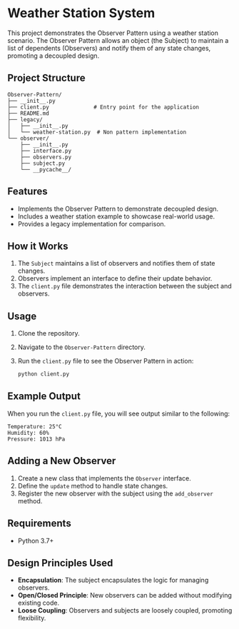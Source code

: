 # Weather Station System

This project demonstrates the Observer Pattern using a weather station scenario. The Observer Pattern allows an object (the Subject) to maintain a list of dependents (Observers) and notify them of any state changes, promoting a decoupled design.

## Project Structure

```
Observer-Pattern/
├── __init__.py
├── client.py              # Entry point for the application
├── README.md
├── legacy/
│   ├── __init__.py
│   └── weather-station.py  # Non pattern implementation
└── observer/
    ├── __init__.py
    ├── interface.py
    ├── observers.py
    ├── subject.py
    └── __pycache__/
```

## Features
- Implements the Observer Pattern to demonstrate decoupled design.
- Includes a weather station example to showcase real-world usage.
- Provides a legacy implementation for comparison.

## How it Works
1. The `Subject` maintains a list of observers and notifies them of state changes.
2. Observers implement an interface to define their update behavior.
3. The `client.py` file demonstrates the interaction between the subject and observers.

## Usage
1. Clone the repository.
2. Navigate to the `Observer-Pattern` directory.
3. Run the `client.py` file to see the Observer Pattern in action:

   ```bash
   python client.py
   ```

## Example Output
When you run the `client.py` file, you will see output similar to the following:

```
Temperature: 25°C
Humidity: 60%
Pressure: 1013 hPa
```

## Adding a New Observer
1. Create a new class that implements the `Observer` interface.
2. Define the `update` method to handle state changes.
3. Register the new observer with the subject using the `add_observer` method.

## Requirements
- Python 3.7+

## Design Principles Used
- **Encapsulation**: The subject encapsulates the logic for managing observers.
- **Open/Closed Principle**: New observers can be added without modifying existing code.
- **Loose Coupling**: Observers and subjects are loosely coupled, promoting flexibility.